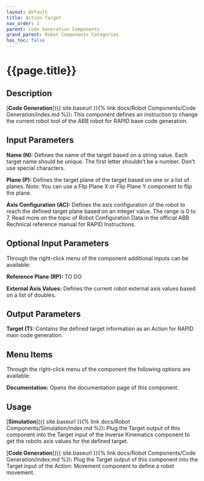 ```yaml
---
layout: default
title: Action Target
nav_order: 1
parent: Code Generation Components
grand_parent: Robot Components Categories
has_toc: false
---
```


# **{{page.title}}**

## **Description**

[**Code Generation**]({{ site.baseurl }}{% link docs/Robot Components/Code Generation/index.md %})**:** This component defines an instruction to change the current robot tool of the ABB robot for RAPID base code generation.

## **Input Parameters**

**Name (N):** Defines the name of the target based on a string value. Each target name should be unique. The first letter shouldn’t be a number. Don’t use special characters.

**Plane (P):** Defines the target plane of the target based on one or a list of planes. Note: You can use a Flip Plane X or Flip Plane Y component to flip the plane.

**Axis Configuration (AC):** Defines the axis configuration of the robot to reach the defined target plane based on an integer value. The range is 0 to 7. Read more on the topic of Robot Configuration Data in the official ABB Rechnical reference manual for RAPID Instructions.

## **Optional Input Parameters**

Through the right-click menu of the component additional inputs can be available:

**Reference Plane (RP):** TO DO

**External Axis Values:** Defines the current robot external axis values based on a list of doubles.

## **Output Parameters**

**Target (T):** Contains the defined target information as an Action for RAPID main code generation.

## **Menu Items**

Through the right-click menu of the component the following options are available:

**Documentation:** Opens the documentation page of this component.

## **Usage**

[**Simulation**]({{ site.baseurl }}{% link docs/Robot Components/Simulation/index.md %})**:** Plug the Target output of this component into the Target input of the Inverse Kinematics component to get the robots axis values for the defined target.

[**Code Generation**]({{ site.baseurl }}{% link docs/Robot Components/Code Generation/index.md %})**:** Plug the Target output of this component into the Target input of the Action: Movement component to define a robot movement.